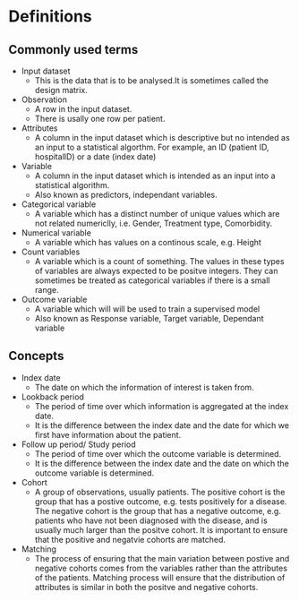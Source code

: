 # Definitions

## Commonly used terms
* Input dataset
  * This is the data that is to be analysed.It is sometimes called the design matrix.
* Observation
  * A row in the input dataset.
  * There is usally one row per patient.
* Attributes
  * A column in the input dataset which is descriptive but no intended as an input to a statistical algorthm. For example, an ID (patient ID, hospitalID) or a date (index date)
* Variable
  * A column in the input dataset which is intended as an input into a statistical algorithm.
  * Also known as predictors, independant variables.
* Categorical variable
  * A variable which has a distinct number of unique values which are not related numericlly, i.e. Gender, Treatment type, Comorbidity.
* Numerical variable  
  * A variable which has values on a continous scale, e.g. Height
* Count variables
  * A variable which is a count of something. The values in these types of variables are always expected to be positve integers. They can sometimes be treated as categorical variables if there is a small range.
* Outcome variable
  * A variable which will will be used to train a supervised model
  * Also known as Response variable, Target variable, Dependant variable

## Concepts
* Index date
  * The date on which the information of interest is taken from.
* Lookback period
  * The period of time over which information is aggregated at the index date.
  * It is the difference between the index date and the date for which we first have information about the patient.
* Follow up period/ Study period
  * The period of time over which the outcome variable is determined.
  * It is the difference between the index date and the date on which the outcome variable is determined.
* Cohort
  * A group of observations, usually patients. The positive cohort is the group that has a postive outcome, e.g. tests positively for a disease. The negative cohort is the group that has a negative outcome, e.g. patients who have not been diagnosed with the disease, and is usually much larger than the positve cohort. It is important to ensure that the positive and negatvie cohorts are matched.
* Matching
  * The process of ensuring that the main variation between postive and negative cohorts comes from the variables rather than the attributes of the patients. Matching process will ensure that the distribution of attributes is similar in both the positve and negative cohorts.
